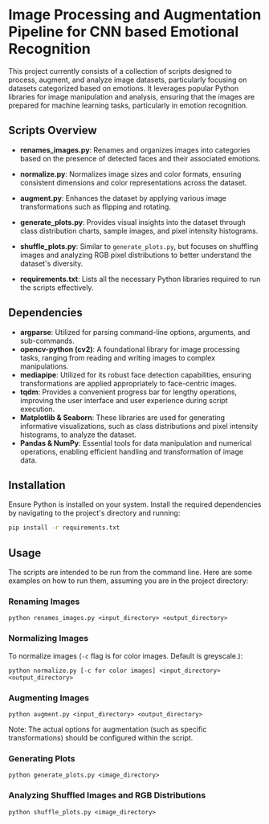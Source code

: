 # Image Processing and Augmentation Pipeline for CNN based Emotional Recognition

This project currently consists of a collection of scripts designed to process, augment, and analyze image datasets, particularly focusing on datasets categorized based on emotions. It leverages popular Python libraries for image manipulation and analysis, ensuring that the images are prepared for machine learning tasks, particularly in emotion recognition.

## Scripts Overview

- **renames_images.py**: Renames and organizes images into categories based on the presence of detected faces and their associated emotions.

- **normalize.py**: Normalizes image sizes and color formats, ensuring consistent dimensions and color representations across the dataset.

- **augment.py**: Enhances the dataset by applying various image transformations such as flipping and rotating.

- **generate_plots.py**: Provides visual insights into the dataset through class distribution charts, sample images, and pixel intensity histograms.

- **shuffle_plots.py**: Similar to `generate_plots.py`, but focuses on shuffling images and analyzing RGB pixel distributions to better understand the dataset's diversity.

- **requirements.txt**: Lists all the necessary Python libraries required to run the scripts effectively.

## Dependencies

- **argparse**: Utilized for parsing command-line options, arguments, and sub-commands.
- **opencv-python (cv2)**: A foundational library for image processing tasks, ranging from reading and writing images to complex manipulations.
- **mediapipe**: Utilized for its robust face detection capabilities, ensuring transformations are applied appropriately to face-centric images.
- **tqdm**: Provides a convenient progress bar for lengthy operations, improving the user interface and user experience during script execution.
- **Matplotlib & Seaborn**: These libraries are used for generating informative visualizations, such as class distributions and pixel intensity histograms, to analyze the dataset.
- **Pandas & NumPy**: Essential tools for data manipulation and numerical operations, enabling efficient handling and transformation of image data.
  
## Installation

Ensure Python is installed on your system. Install the required dependencies by navigating to the project's directory and running:

```sh
pip install -r requirements.txt

```
## Usage

The scripts are intended to be run from the command line. Here are some examples on how to run them, assuming you are in the project directory:

### Renaming Images

```
python renames_images.py <input_directory> <output_directory>
```

### Normalizing Images

To normalize images (`-c` flag is for color images. Default is greyscale.):

```
python normalize.py [-c for color images] <input_directory> <output_directory> 
```

### Augmenting Images

```
python augment.py <input_directory> <output_directory>
```
Note: The actual options for augmentation (such as specific transformations) should be configured within the script.

### Generating Plots

```
python generate_plots.py <image_directory>
```

### Analyzing Shuffled Images and RGB Distributions

```
python shuffle_plots.py <image_directory>
```
